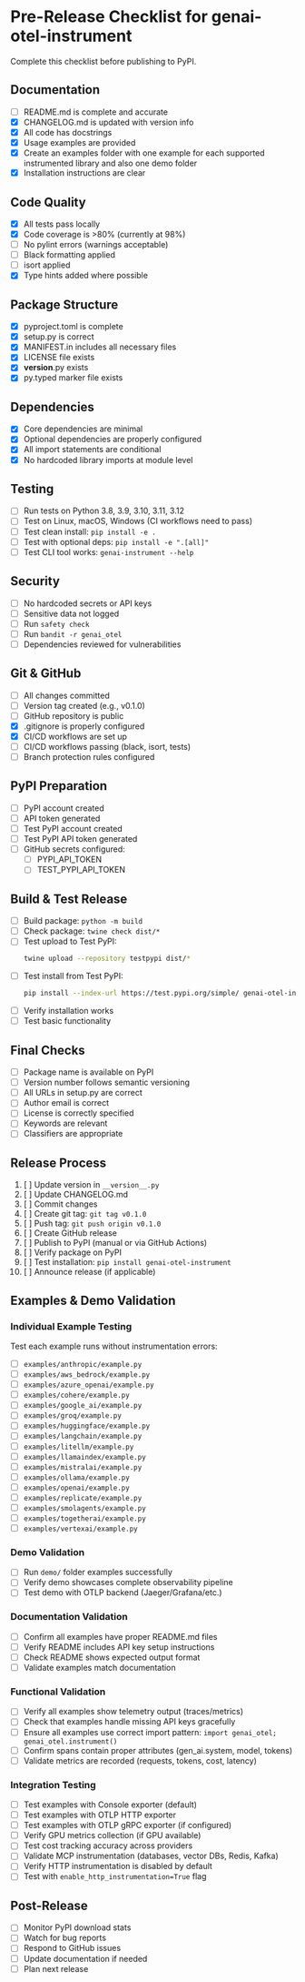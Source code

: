# Pre-Release Checklist for genai-otel-instrument

Complete this checklist before publishing to PyPI.

## Documentation
- [ ] README.md is complete and accurate
- [x] CHANGELOG.md is updated with version info
- [x] All code has docstrings
- [x] Usage examples are provided
- [x] Create an examples folder with one example for each supported instrumented library and also one demo folder
- [x] Installation instructions are clear

## Code Quality
- [x] All tests pass locally
- [x] Code coverage is >80% (currently at 98%)
- [ ] No pylint errors (warnings acceptable)
- [ ] Black formatting applied
- [ ] isort applied
- [x] Type hints added where possible

## Package Structure
- [x] pyproject.toml is complete
- [x] setup.py is correct
- [x] MANIFEST.in includes all necessary files
- [x] LICENSE file exists
- [x] __version__.py exists
- [x] py.typed marker file exists

## Dependencies
- [x] Core dependencies are minimal
- [x] Optional dependencies are properly configured
- [x] All import statements are conditional
- [x] No hardcoded library imports at module level

## Testing
- [ ] Run tests on Python 3.8, 3.9, 3.10, 3.11, 3.12
- [ ] Test on Linux, macOS, Windows (CI workflows need to pass)
- [ ] Test clean install: `pip install -e .`
- [ ] Test with optional deps: `pip install -e ".[all]"`
- [ ] Test CLI tool works: `genai-instrument --help`

## Security
- [ ] No hardcoded secrets or API keys
- [ ] Sensitive data not logged
- [ ] Run `safety check`
- [ ] Run `bandit -r genai_otel`
- [ ] Dependencies reviewed for vulnerabilities

## Git & GitHub
- [ ] All changes committed
- [ ] Version tag created (e.g., v0.1.0)
- [ ] GitHub repository is public
- [x] .gitignore is properly configured
- [x] CI/CD workflows are set up
- [ ] CI/CD workflows passing (black, isort, tests)
- [ ] Branch protection rules configured

## PyPI Preparation
- [ ] PyPI account created
- [ ] API token generated
- [ ] Test PyPI account created
- [ ] Test PyPI API token generated
- [ ] GitHub secrets configured:
  - [ ] PYPI_API_TOKEN
  - [ ] TEST_PYPI_API_TOKEN

## Build & Test Release
- [ ] Build package: `python -m build`
- [ ] Check package: `twine check dist/*`
- [ ] Test upload to Test PyPI:
  ```bash
  twine upload --repository testpypi dist/*
  ```
- [ ] Test install from Test PyPI:
  ```bash
  pip install --index-url https://test.pypi.org/simple/ genai-otel-instrument
  ```
- [ ] Verify installation works
- [ ] Test basic functionality

## Final Checks
- [ ] Package name is available on PyPI
- [ ] Version number follows semantic versioning
- [ ] All URLs in setup.py are correct
- [ ] Author email is correct
- [ ] License is correctly specified
- [ ] Keywords are relevant
- [ ] Classifiers are appropriate

## Release Process
1. [ ] Update version in `__version__.py`
2. [ ] Update CHANGELOG.md
3. [ ] Commit changes
4. [ ] Create git tag: `git tag v0.1.0`
5. [ ] Push tag: `git push origin v0.1.0`
6. [ ] Create GitHub release
7. [ ] Publish to PyPI (manual or via GitHub Actions)
8. [ ] Verify package on PyPI
9. [ ] Test installation: `pip install genai-otel-instrument`
10. [ ] Announce release (if applicable)

## Examples & Demo Validation

### Individual Example Testing
Test each example runs without instrumentation errors:
- [ ] `examples/anthropic/example.py`
- [ ] `examples/aws_bedrock/example.py`
- [ ] `examples/azure_openai/example.py`
- [ ] `examples/cohere/example.py`
- [ ] `examples/google_ai/example.py`
- [ ] `examples/groq/example.py`
- [ ] `examples/huggingface/example.py`
- [ ] `examples/langchain/example.py`
- [ ] `examples/litellm/example.py`
- [ ] `examples/llamaindex/example.py`
- [ ] `examples/mistralai/example.py`
- [ ] `examples/ollama/example.py`
- [ ] `examples/openai/example.py`
- [ ] `examples/replicate/example.py`
- [ ] `examples/smolagents/example.py`
- [ ] `examples/togetherai/example.py`
- [ ] `examples/vertexai/example.py`

### Demo Validation
- [ ] Run `demo/` folder examples successfully
- [ ] Verify demo showcases complete observability pipeline
- [ ] Test demo with OTLP backend (Jaeger/Grafana/etc.)

### Documentation Validation
- [ ] Confirm all examples have proper README.md files
- [ ] Verify README includes API key setup instructions
- [ ] Check README shows expected output format
- [ ] Validate examples match documentation

### Functional Validation
- [ ] Verify all examples show telemetry output (traces/metrics)
- [ ] Check that examples handle missing API keys gracefully
- [ ] Ensure all examples use correct import pattern: `import genai_otel; genai_otel.instrument()`
- [ ] Confirm spans contain proper attributes (gen_ai.system, model, tokens)
- [ ] Validate metrics are recorded (requests, tokens, cost, latency)

### Integration Testing
- [ ] Test examples with Console exporter (default)
- [ ] Test examples with OTLP HTTP exporter
- [ ] Test examples with OTLP gRPC exporter (if configured)
- [ ] Verify GPU metrics collection (if GPU available)
- [ ] Test cost tracking accuracy across providers
- [ ] Validate MCP instrumentation (databases, vector DBs, Redis, Kafka)
- [ ] Verify HTTP instrumentation is disabled by default
- [ ] Test with `enable_http_instrumentation=True` flag

## Post-Release
- [ ] Monitor PyPI download stats
- [ ] Watch for bug reports
- [ ] Respond to GitHub issues
- [ ] Update documentation if needed
- [ ] Plan next release
